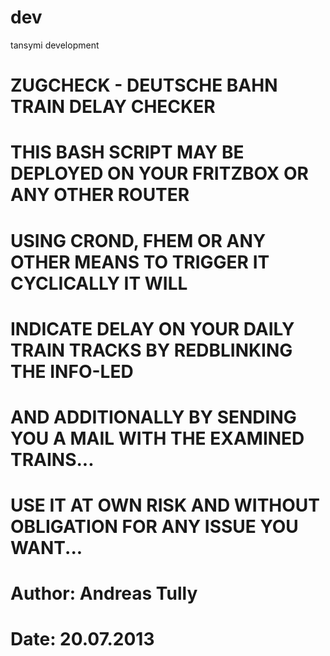 dev
===

tansymi development

# ZUGCHECK - DEUTSCHE BAHN TRAIN DELAY CHECKER
#
# THIS BASH SCRIPT MAY BE DEPLOYED ON YOUR FRITZBOX OR ANY OTHER ROUTER
# USING CROND, FHEM OR ANY OTHER MEANS TO TRIGGER IT CYCLICALLY IT WILL 
# INDICATE DELAY ON YOUR DAILY TRAIN TRACKS BY REDBLINKING THE INFO-LED
# AND ADDITIONALLY BY SENDING YOU A MAIL WITH THE EXAMINED TRAINS...
# USE IT AT OWN RISK AND WITHOUT OBLIGATION FOR ANY ISSUE YOU WANT...
#
# Author: Andreas Tully
# Date: 20.07.2013
